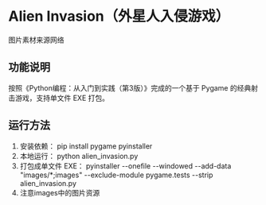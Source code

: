 # Alien Invasion（外星人入侵游戏）
图片素材来源网络
## 功能说明
按照《Python编程：从入门到实践（第3版）》完成的一个基于 Pygame 的经典射击游戏，支持单文件 EXE 打包。

## 运行方法
1. 安装依赖：
   pip install pygame pyinstaller
2. 本地运行：
    python alien_invasion.py
3. 打包成单文件 EXE：
    pyinstaller --onefile --windowed --add-data "images/*;images" --exclude-module pygame.tests --strip alien_invasion.py
4. 注意images中的图片资源